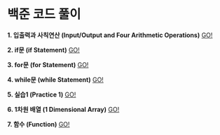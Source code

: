 # 백준 코드 풀이

**1. 입출력과 사칙연산 (Input/Output and Four Arithmetic Operations)** [GO!](https://www.acmicpc.net/step/1)

**2. if문 (if Statement)** [GO!](https://www.acmicpc.net/step/4)

**3. for문 (for Statement)** [GO!](https://www.acmicpc.net/step/3)

**4. while문 (while Statement)** [GO!](https://www.acmicpc.net/step/2)

**5. 실습1 (Practice 1)** [GO!](https://www.acmicpc.net/step/48)

**6. 1차원 배열 (1 Dimensional Array)** [GO!](https://www.acmicpc.net/step/6)

**7. 함수 (Function)** [GO!](https://www.acmicpc.net/step/5)
